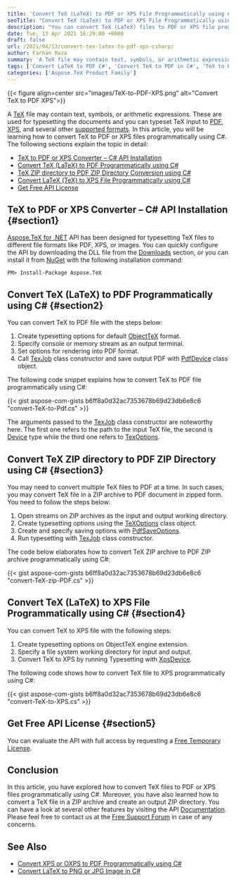 ```yaml
---
title: 'Convert TeX (LaTeX) to PDF or XPS File Programmatically using C#'
seoTitle: "Convert TeX (LaTeX) to PDF or XPS File Programmatically using C#"
description: "You can convert TeX (LaTeX) files to PDF or XPS file programmatically using C# language. Export, change or typeset TeX files in .NET."
date: Tue, 13 Apr 2021 16:29:00 +0000
draft: false
url: /2021/04/13/convert-tex-latex-to-pdf-xps-csharp/
author: Farhan Raza
summary: 'A TeX file may contain text, symbols, or arithmetic expressions. These are used for typesetting the documents and you can typeset TeX input to PDF, XPS, and several other supported formats. In this article, you will be learning how to convert TeX to PDF or XPS files programmatically using C#.'
tags: ['Convert LaTeX to PDF C#', 'Convert TeX to PDF in C#', 'TeX to PDF', 'TeX to XPS']
categories: ['Aspose.TeX Product Family']
---
```




{{< figure align=center src="images/TeX-to-PDF-XPS.png" alt="Convert TeX to PDF XPS">}}


A [TeX][1] file may contain text, symbols, or arithmetic expressions. These are used for typesetting the documents and you can typeset TeX input to [PDF][2], [XPS][3], and several other [supported formats][4]. In this article, you will be learning how to convert TeX to PDF or XPS files programmatically using C#. The following sections explain the topic in detail:

*   [TeX to PDF or XPS Converter – C# API Installation][5]
*   [Convert TeX (LaTeX) to PDF Programmatically using C#][6]
*   [TeX ZIP directory to PDF ZIP Directory Conversion using C#][7]
*   [Convert LaTeX (TeX) to XPS File Programmatically using C#][8]
*   [Get Free API License][9]

## TeX to PDF or XPS Converter – C# API Installation {#section1}

[Aspose.TeX for .NET][10] API has been designed for typesetting TeX files to different file formats like PDF, XPS, or images. You can quickly configure the API by downloading the DLL file from the [Downloads][11] section, or you can install it from [NuGet][12] with the following installation command:

```
PM> Install-Package Aspose.TeX
```

## Convert TeX (LaTeX) to PDF Programmatically using C# {#section2}

You can convert TeX to PDF file with the steps below:

1.  Create typesetting options for default [ObjectTeX][13] format.
2.  Specify console or memory stream as an output terminal.
3.  Set options for rendering into PDF format.
4.  Call [TexJob][14] class constructor and save output PDF with [PdfDevice][15] class object.

The following code snippet explains how to convert TeX to PDF file programmatically using C#:

{{< gist aspose-com-gists b6ff8a0d32ac7353678b69d23db6e8c6 "convert-TeX-to-Pdf.cs" >}}

The arguments passed to the [TexJob][16] class constructor are noteworthy here. The first one refers to the path to the input TeX file, the second is [Device][17] type while the third one refers to [TexOptions][18].

## Convert TeX ZIP directory to PDF ZIP Directory using C# {#section3}

You may need to convert multiple TeX files to PDF at a time. In such cases, you may convert TeX file in a ZIP archive to PDF document in zipped form. You need to follow the steps below:

1.  Open streams on ZIP archives as the input and output working directory.
2.  Create typesetting options using the [TeXOptions][19] class object.
3.  Create and specify saving options with [PdfSaveOptions][20].
4.  Run typesetting with [TexJob][21] class constructor.

The code below elaborates how to convert TeX ZIP archive to PDF ZIP archive programmatically using C#:

{{< gist aspose-com-gists b6ff8a0d32ac7353678b69d23db6e8c6 "convert-TeX-zip-PDF.cs" >}}

## Convert TeX (LaTeX) to XPS File Programmatically using C# {#section4}

You can convert TeX to XPS file with the following steps:

1.  Create typesetting options on ObjectTeX engine extension.
2.  Specify a file system working directory for input and output.
3.  Convert TeX to XPS by running Typesetting with [XpsDevice][22].

The following code shows how to convert TeX file to XPS programmatically using C#:

{{< gist aspose-com-gists b6ff8a0d32ac7353678b69d23db6e8c6 "convert-TeX-to-XPS.cs" >}}

## Get Free API License {#section5}

You can evaluate the API with full access by requesting a [Free Temporary License][23].

## Conclusion

In this article, you have explored how to convert TeX files to PDF or XPS files programmatically using C#. Moreover, you have also learned how to convert a TeX file in a ZIP archive and create an output ZIP directory. You can have a look at several other features by visiting the API [Documentation][24]. Please feel free to contact us at the [Free Support Forum][25] in case of any concerns.

## See Also

*   [Convert XPS or OXPS to PDF Programmatically using C#][26]
*   [Convert LaTeX to PNG or JPG Image in C#][27]




[1]: https://docs.fileformat.com/page-description-language/tex/
[2]: https://docs.fileformat.com/pdf/
[3]: https://docs.fileformat.com/page-description-language/xps/
[4]: https://docs.aspose.com/tex/net/supported-file-formats/
[5]: #section1
[6]: #section2
[7]: #section3
[8]: #section4
[9]: #section5
[10]: https://products.aspose.com/tex/net
[11]: https://downloads.aspose.com/tex/net
[12]: https://www.nuget.org/packages/Aspose.TeX/
[13]: https://apireference.aspose.com/tex/net/aspose.tex/texconfig/methods/objecttex
[14]: https://apireference.aspose.com/tex/net/aspose.tex/texjob
[15]: https://apireference.aspose.com/tex/net/aspose.tex.presentation.pdf/pdfdevice
[16]: https://apireference.aspose.com/tex/net/aspose.tex/texjob
[17]: https://apireference.aspose.com/tex/net/aspose.tex.presentation/device
[18]: https://apireference.aspose.com/tex/net/aspose.tex/texoptions
[19]: https://apireference.aspose.com/tex/net/aspose.tex/texoptions
[20]: https://apireference.aspose.com/tex/net/aspose.tex.presentation.pdf/pdfsaveoptions
[21]: https://apireference.aspose.com/tex/net/aspose.tex/texjob
[22]: https://apireference.aspose.com/tex/net/aspose.tex.presentation.xps/xpsdevice
[23]: https://purchase.aspose.com/temporary-license
[24]: https://docs.aspose.com/tex/net/
[25]: https://forum.aspose.com/c/tex
[26]: https://blog.aspose.com/2020/06/11/convert-xps-to-pdf-oxps-to-pdf-csharp/
[27]: https://blog.aspose.com/2021/12/28/convert-latex-to-png-jpg-csharp/





